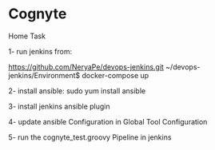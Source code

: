 # Cognyte
Home Task

1- run jenkins from:

https://github.com/NeryaPe/devops-jenkins.git
~/devops-jenkins/Environment$ docker-compose up

2- install ansible:
sudo yum install ansible

3- install jenkins ansible plugin

4- update ansible Configuration in Global Tool Configuration

5- run the cognyte_test.groovy Pipeline in jenkins